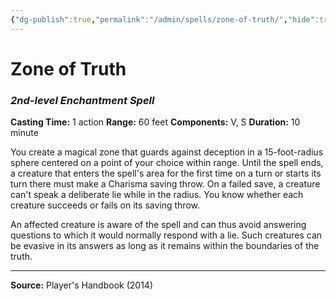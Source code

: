 ```yaml
---
{"dg-publish":true,"permalink":"/admin/spells/zone-of-truth/","hide":true,"updated":"2025-08-05T19:49:55.051+01:00"}
---
```


# Zone of Truth
### *2nd-level Enchantment Spell*
**Casting Time:** 1 action
**Range:** 60 feet
**Components:** V, S
**Duration:** 10 minute

You create a magical zone that guards against deception in a 15-foot-radius sphere centered on a point of your choice within range. Until the spell ends, a creature that enters the spell's area for the first time on a turn or starts its turn there must make a Charisma saving throw. On a failed save, a creature can't speak a deliberate lie while in the radius. You know whether each creature succeeds or fails on its saving throw.

An affected creature is aware of the spell and can thus avoid answering questions to which it would normally respond with a lie. Such creatures can be evasive in its answers as long as it remains within the boundaries of the truth.

---
**Source:** Player's Handbook (2014)